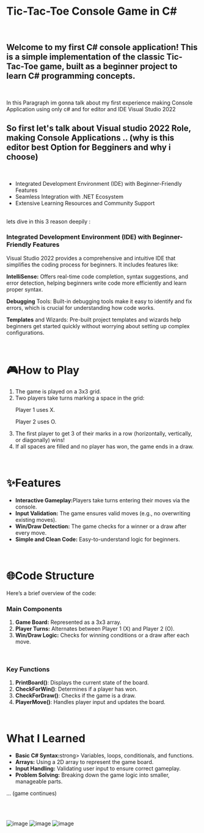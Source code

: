 <h1>Tic-Tac-Toe Console Game in C#</h1>
<br>
<h2>Welcome to my first C# console application! This is a simple implementation of the classic Tic-Tac-Toe game, built as a beginner project to learn C# programming concepts.</h2>
<br>
<p>In this Paragraph im gonna talk about my first experience making Console Application using only c# and for editor and IDE Visual Studio 2022</p>

<h2>So first let's talk about Visual studio 2022 Role, making Console Applications .. (why is this editor best Option for Begginers and why i choose) </h2>
<br>
<ul>
  <li> Integrated Development Environment (IDE) with Beginner-Friendly Features</li>
  <li> Seamless Integration with .NET Ecosystem</li>
  <li> Extensive Learning Resources and Community Support</li>
</ul> 
<br>
lets dive in this 3 reason deepily :
<h3> Integrated Development Environment (IDE) with Beginner-Friendly Features</h3>
<p>
  Visual Studio 2022 provides a comprehensive and intuitive IDE that simplifies the coding process for beginners. It includes features like:

**IntelliSense:** Offers real-time code completion, syntax suggestions, and error detection, helping beginners write code more efficiently and learn proper syntax.<br>

**Debugging** Tools: Built-in debugging tools make it easy to identify and fix errors, which is crucial for understanding how code works.<br>

**Templates** and Wizards: Pre-built project templates and wizards help beginners get started quickly without worrying about setting up complex configurations.
</p>
<br>

<h1>🎮How to Play</h1>
<ol>
  <li>The game is played on a 3x3 grid.</li>
  <li>Two players take turns marking a space in the grid:

Player 1 uses X.

Player 2 uses O.</li>
  <li>The first player to get 3 of their marks in a row (horizontally, vertically, or diagonally) wins!</li>
  <li>If all spaces are filled and no player has won, the game ends in a draw.</li>
</ol>

<br>


<h1>✨Features</h1>
<ul>
  <li><strong>Interactive Gameplay:</strong>Players take turns entering their moves via the console.</li>
  <li><strong>Input Validation:</strong> The game ensures valid moves (e.g., no overwriting existing moves).</li>
  <li><strong>Win/Draw Detection:</strong> The game checks for a winner or a draw after every move.</li>
  <li><strong>Simple and Clean Code:</strong> Easy-to-understand logic for beginners.</li>
</ul>

<br>


<h1>🌐Code Structure</h1>
<p>Here’s a brief overview of the code:</p>

<h3><strong>Main Components</strong></h3>
<ol>
  <li><strong>Game Board:</strong> Represented as a 3x3 array.</li>
  <li><strong>Player Turns:</strong> Alternates between Player 1 (X) and Player 2 (O).</li>
  <li><strong>Win/Draw Logic:</strong> Checks for winning conditions or a draw after each move.</li>
</ol>

<br>

<h3>Key Functions</h3>
<ol>
  <li><strong>PrintBoard()</strong>: Displays the current state of the board.</li>
  <li><strong>CheckForWin()</strong>: Determines if a player has won.</li>
  <li><strong>CheckForDraw()</strong>: Checks if the game is a draw.</li>
  <li><strong>PlayerMove()</strong>: Handles player input and updates the board.</li>
</ol>

<br>
<h1>What I Learned</h1>
<ul>
  <li><strong>Basic C# Syntax:</strong>strong> Variables, loops, conditionals, and functions.</li>
  <li><strong>Arrays:</strong> Using a 2D array to represent the game board.</li>
  <li><strong>Input Handling:</strong> Validating user input to ensure correct gameplay.</li>
  <li><strong>Problem Solving:</strong> Breaking down the game logic into smaller, manageable parts.</li>
</ul>

... (game continues)

<br>
<br>


![image](https://github.com/user-attachments/assets/c8a1a853-522c-4db6-b0c0-6b9e5dcc5753)
![image](https://github.com/user-attachments/assets/85e93187-f942-4833-8f4e-ce7cf02fefcb)
![image](https://github.com/user-attachments/assets/3ecfc416-583e-4074-8722-af1da0c852eb)


